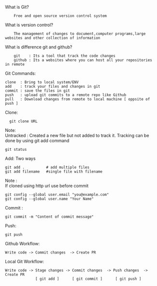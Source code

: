 What is Git?    

		Free and open source version control system 

What is version control?   

		The management of changes to document,computer programs,large websites and other collection of information

What is difference git and github?      

		git    : Its a tool that track the code changes
		github : Its a websites where you can host all your repositories in remote

Git Commands:   
 
	clone  : Bring to local system/ENV  
	add    : track your files and changes in git  
	commit : save the files in git  
	push   : upload git commits to a remote repo like Github  
	pull   : Download changes from remote to local machine [ oppsite of push ]  


Clone:

      git clone URL

Note:  
Untracked : Created a new file but not added to track it. Tracking can be done by using git add command
    
    git status
Add:  Two ways   
	
	git add .          # add multiple files  
    git add filename   #single file with filename
 
Note :   
If cloned using http url use before commit

    git config --global user.email "you@example.com"  
    git config --global user.name "Your Name"   

Commit :

    git commit -m "Content of commit message" 
Push:
    
    git push

Github Workflow:

    Write code -> Commit changes  -> Create PR

Local Git Workflow:
    
    Write code -> Stage changes -> Commit changes  -> Push changes  -> Create PR
                  [ git add ]      [ git commit ]      [ git push ]
